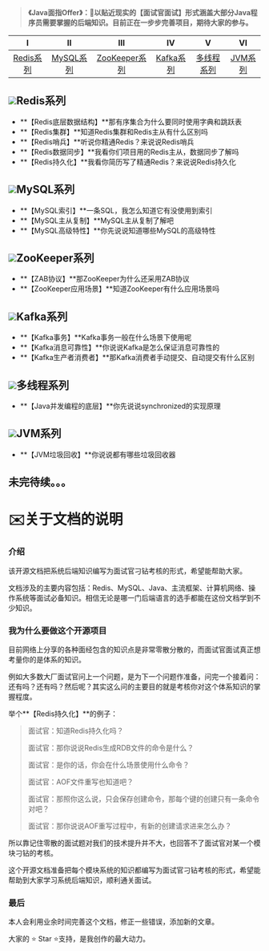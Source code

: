 > **《Java面指Offer》：🌱以贴近现实的【面试官面试】形式涵盖大部分Java程序员需要掌握的后端知识。目前正在一步步完善项目，期待大家的参与。**

| Ⅰ  | Ⅱ | Ⅲ | Ⅳ | Ⅴ | Ⅵ |
| :--------: | :----------: | :-----------: | :---------: | :---------: | :---------:|
| [Redis系列]() | [MySQL系列]() |[ZooKeeper系列]() | [Kafka系列]() | [多线程系列]() | [JVM系列]() |

## ![](https://img.shields.io/badge/-Redis-333333?style=flat&logo=redis)Redis系列

- **【Redis底层数据结构】**那有序集合为什么要同时使用字典和跳跃表
- **【Redis集群】**知道Redis集群和Redis主从有什么区别吗
- **【Redis哨兵】**听说你精通Redis？来说说Redis哨兵
- **【Redis数据同步】**我看你们项目用的Redis主从，数据同步了解吗
- **【Redis持久化】**我看你简历写了精通Redis？来说说Redis持久化

## ![](https://img.shields.io/badge/-MySQL-333333?style=flat&logo=mysql)MySQL系列

- **【MySQL索引】**一条SQL，我怎么知道它有没使用到索引
- **【MySQL主从复制】**MySQL主从复制了解吧
- **【MySQL高级特性】**你先说说知道哪些MySQL的高级特性

## ![](https://img.shields.io/badge/-ZooKeeper-333333?style=flat&logo=zookeeper)ZooKeeper系列

- **【ZAB协议】**那ZooKeeper为什么还采用ZAB协议
- **【ZooKeeper应用场景】**知道ZooKeeper有什么应用场景吗

## ![](https://img.shields.io/badge/-Kafka-333333?style=flat&logo=Kafka)Kafka系列

- **【Kafka事务】**Kafka事务一般在什么场景下使用呢
- **【Kafka消息可靠性】**你说说Kafka是怎么保证消息可靠性的
- **【Kafka生产者消费者】**那Kafka消费者手动提交、自动提交有什么区别

## ![](https://img.shields.io/badge/-多线程-333333?style=flat&logo=多线程)多线程系列

- **【Java并发编程的底层】**你先说说synchronized的实现原理

## ![](https://img.shields.io/badge/-JVM-333333?style=flat&logo=JVM)JVM系列

- **【JVM垃圾回收】**你说说都有哪些垃圾回收器

## 未完待续。。。



# ✉️关于文档的说明

### 介绍

该开源文档把系统后端知识编写为面试官刁钻考核的形式，希望能帮助大家。

文档涉及的主要内容包括：Redis、MySQL、Java、主流框架、计算机网络、操作系统等面试必备知识。相信无论是哪一门后端语言的选手都能在这份文档学到不少知识。

### 我为什么要做这个开源项目

目前网络上分享的各种面经包含的知识点是非常零散分散的，而面试官面试真正想考量你的是体系的知识。

例如大多数大厂面试官问上一个问题，是为下一个问题作准备，问完一个接着问：还有吗？还有吗？然后呢？其实这么问的主要目的就是考核你对这个体系知识的掌握程度。

举个**【Redis持久化】**的例子：

> 面试官：知道Redis持久化吗？
>
> 面试官：那你说说Redis生成RDB文件的命令是什么？
>
> 面试官：是你的话，你会在什么场景使用什么命令？
>
> 面试官：AOF文件重写也知道吧？
>
> 面试官：那照你这么说，只会保存创建命令，那每个键的创建只有一条命令对吧？
>
> 面试官：那你说说AOF重写过程中，有新的创建请求进来怎么办？

所以靠记住零散的面试题对我们的技术提升并不大，也回答不了面试官对某一个模块刁钻的考核。

这个开源文档准备把每个模块系统的知识都编写为面试官刁钻考核的形式，希望能帮助到大家学习系统后端知识，顺利通关面试。

### 最后

本人会利用业余时间完善这个文档，修正一些错误，添加新的文章。

大家的 ⭐️ Star ⭐️支持，是我创作的最大动力。
